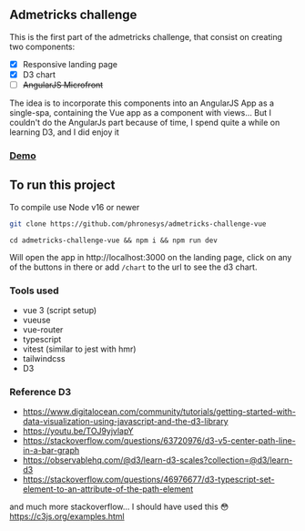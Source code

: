 ## Admetricks challenge

This is the first part of the admetricks challenge, that consist on creating two components:

- [X] Responsive landing page
- [X] D3 chart
- [ ] ~~AngularJS Microfront~~

The idea is to incorporate this components into an AngularJS App as a single-spa, containing the Vue app as a component with views...
But I couldn't do the AngularJs part because of time, I spend quite a while on learning D3, and I did enjoy it 
### [Demo](https://luxury-hamster-60025b.netlify.app/#/) 

## To run this project
To compile use Node v16 or newer

```bash
git clone https://github.com/phronesys/admetricks-challenge-vue
```

```
cd admetricks-challenge-vue && npm i && npm run dev
```

Will open the app in http://localhost:3000 on the landing page, click on any of the buttons in there or add `/chart` to the url to see the d3 chart.

### Tools used

- vue 3 (script setup)
- vueuse
- vue-router
- typescript
- vitest (similar to jest with hmr)
- tailwindcss
- D3

### Reference D3

- https://www.digitalocean.com/community/tutorials/getting-started-with-data-visualization-using-javascript-and-the-d3-library
- https://youtu.be/TOJ9yjvlapY
- https://stackoverflow.com/questions/63720976/d3-v5-center-path-line-in-a-bar-graph
- https://observablehq.com/@d3/learn-d3-scales?collection=@d3/learn-d3
- https://stackoverflow.com/questions/46976677/d3-typescript-set-element-to-an-attribute-of-the-path-element

and much more stackoverflow...
I should have used this 😳 https://c3js.org/examples.html



